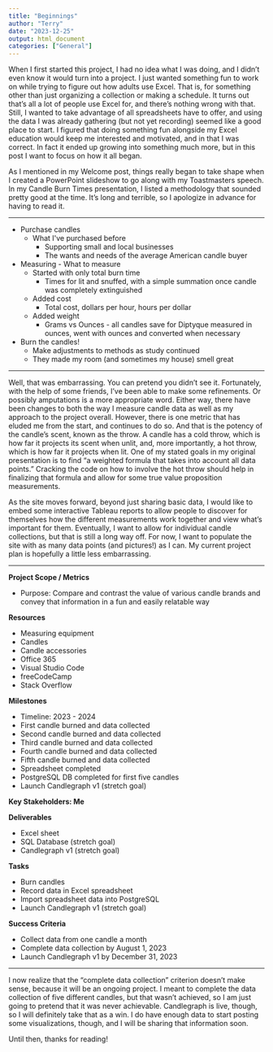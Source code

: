 ```yaml
---
title: "Beginnings"
author: "Terry"
date: "2023-12-25"
output: html_document
categories: ["General"]
---
```




When I first started this project, I had no idea what I was doing, and I didn’t even know it would turn into a project. I just wanted something fun to work on while trying to figure out how adults use Excel. That is, for something other than just organizing a collection or making a schedule. It turns out that’s all a lot of people use Excel for, and there’s nothing wrong with that. Still, I wanted to take advantage of all spreadsheets have to offer, and using the data I was already gathering (but not yet recording) seemed like a good place to start. I figured that doing something fun alongside my Excel education would keep me interested and motivated, and in that I was correct. In fact it ended up growing into something much more, but in this post I want to focus on how it all began.

As I mentioned in my Welcome post, things really began to take shape when I created a PowerPoint slideshow to go along with my Toastmasters speech. In my Candle Burn Times presentation, I listed a methodology that sounded pretty good at the time. It’s long and terrible, so I apologize in advance for having to read it.

------------------------------------------------------------------------

-   Purchase candles
    -   What I've purchased before
        -   Supporting small and local businesses
        -   The wants and needs of the average American candle buyer
-   Measuring - What to measure
    -   Started with only total burn time
        -   Times for lit and snuffed, with a simple summation once candle was completely extinguished
    -   Added cost
        -   Total cost, dollars per hour, hours per dollar
    -   Added weight
        -   Grams vs Ounces - all candles save for Diptyque measured in ounces, went with ounces and converted when necessary
-   Burn the candles!
    -   Make adjustments to methods as study continued
    -   They made my room (and sometimes my house) smell great

------------------------------------------------------------------------

Well, that was embarrassing. You can pretend you didn’t see it. Fortunately, with the help of some friends, I’ve been able to make some refinements. Or possibly amputations is a more appropriate word. Either way, there have been changes to both the way I measure candle data as well as my approach to the project overall. However, there is one metric that has eluded me from the start, and continues to do so. And that is the potency of the candle’s scent, known as the throw. A candle has a cold throw, which is how far it projects its scent when unlit, and, more importantly, a hot throw, which is how far it projects when lit. One of my stated goals in my original presentation is to find “a weighted formula that takes into account all data points.” Cracking the code on how to involve the hot throw should help in finalizing that formula and allow for some true value proposition measurements.

As the site moves forward, beyond just sharing basic data, I would like to embed some interactive Tableau reports to allow people to discover for themselves how the different measurements work together and view what’s important for them. Eventually, I want to allow for individual candle collections, but that is still a long way off. For now, I want to populate the site with as many data points (and pictures!) as I can. My current project plan is hopefully a little less embarrassing.

---

**Project Scope / Metrics**

- Purpose: Compare and contrast the value of various candle brands and convey that information in a fun and easily relatable way

**Resources**

- Measuring equipment
- Candles
- Candle accessories
- Office 365
- Visual Studio Code
- freeCodeCamp
- Stack Overflow

**Milestones**

- Timeline: 2023 - 2024
- First candle burned and data collected
- Second candle burned and data collected
- Third candle burned and data collected
- Fourth candle burned and data collected
- Fifth candle burned and data collected
- Spreadsheet completed
- PostgreSQL DB completed for first five candles
- Launch Candlegraph v1 (stretch goal)

**Key Stakeholders: Me**

**Deliverables**

- Excel sheet
- SQL Database (stretch goal)
- Candlegraph v1 (stretch goal)

**Tasks**

- Burn candles
- Record data in Excel spreadsheet
- Import spreadsheet data into PostgreSQL
- Launch Candlegraph v1 (stretch goal)

**Success Criteria**

- Collect data from one candle a month
- Complete data collection by August 1, 2023
- Launch Candlegraph v1 by December 31, 2023

---

I now realize that the “complete data collection” criterion doesn’t make sense, because it will be an ongoing project. I meant to complete the data collection of five different candles, but that wasn’t achieved, so I am just going to pretend that it was never achievable. Candlegraph is live, though, so I will definitely take that as a win. I do have enough data to start posting some visualizations, though, and I will be sharing that information soon.

Until then, thanks for reading!
